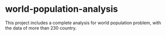 # world-population-analysis
This project includes a complete analysis for world population problem, with the data of more than 230 country.
